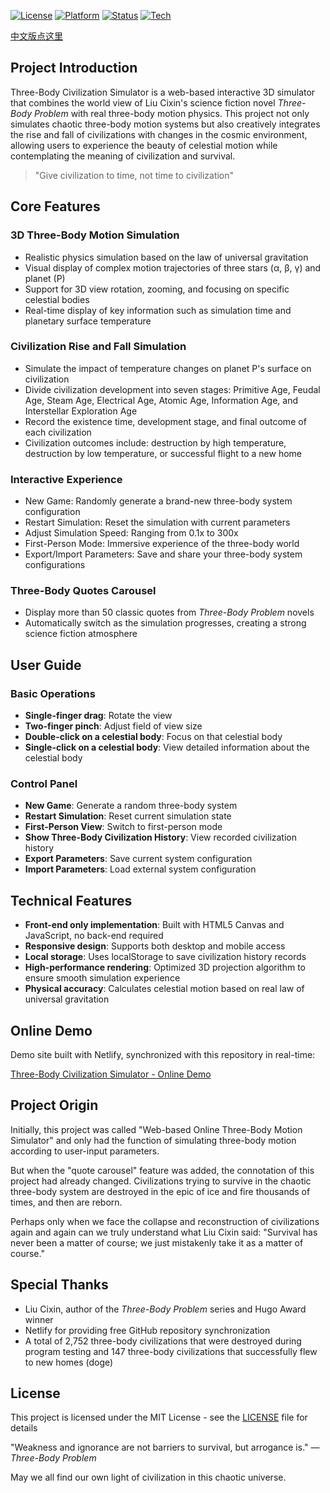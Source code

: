 [![License](https://img.shields.io/badge/license-MIT-green.svg)](LICENSE)
[![Platform](https://img.shields.io/badge/platform-Windows%20%7C%20Linux%20%7C%20macOS-lightgrey.svg)](https://www.microsoft.com/windows)
[![Status](https://img.shields.io/badge/status-active-brightgreen.svg)](https://github.com)
[![Tech](https://img.shields.io/badge/tech-HTML5%20%7C%20CSS3%20%7C%20JavaScript-blue.svg)](https://developer.mozilla.org/)

[中文版点这里](README.md)

## Project Introduction

Three-Body Civilization Simulator is a web-based interactive 3D simulator that combines the world view of Liu Cixin's science fiction novel *Three-Body Problem* with real three-body motion physics. This project not only simulates chaotic three-body motion systems but also creatively integrates the rise and fall of civilizations with changes in the cosmic environment, allowing users to experience the beauty of celestial motion while contemplating the meaning of civilization and survival.

> "Give civilization to time, not time to civilization"

## Core Features

### 3D Three-Body Motion Simulation
- Realistic physics simulation based on the law of universal gravitation
- Visual display of complex motion trajectories of three stars (α, β, γ) and planet (P)
- Support for 3D view rotation, zooming, and focusing on specific celestial bodies
- Real-time display of key information such as simulation time and planetary surface temperature

### Civilization Rise and Fall Simulation
- Simulate the impact of temperature changes on planet P's surface on civilization
- Divide civilization development into seven stages: Primitive Age, Feudal Age, Steam Age, Electrical Age, Atomic Age, Information Age, and Interstellar Exploration Age
- Record the existence time, development stage, and final outcome of each civilization
- Civilization outcomes include: destruction by high temperature, destruction by low temperature, or successful flight to a new home

### Interactive Experience
- New Game: Randomly generate a brand-new three-body system configuration
- Restart Simulation: Reset the simulation with current parameters
- Adjust Simulation Speed: Ranging from 0.1x to 300x
- First-Person Mode: Immersive experience of the three-body world
- Export/Import Parameters: Save and share your three-body system configurations

### Three-Body Quotes Carousel
- Display more than 50 classic quotes from *Three-Body Problem* novels
- Automatically switch as the simulation progresses, creating a strong science fiction atmosphere

## User Guide

### Basic Operations
- **Single-finger drag**: Rotate the view
- **Two-finger pinch**: Adjust field of view size
- **Double-click on a celestial body**: Focus on that celestial body
- **Single-click on a celestial body**: View detailed information about the celestial body

### Control Panel
- **New Game**: Generate a random three-body system
- **Restart Simulation**: Reset current simulation state
- **First-Person View**: Switch to first-person mode
- **Show Three-Body Civilization History**: View recorded civilization history
- **Export Parameters**: Save current system configuration
- **Import Parameters**: Load external system configuration

## Technical Features

- **Front-end only implementation**: Built with HTML5 Canvas and JavaScript, no back-end required
- **Responsive design**: Supports both desktop and mobile access
- **Local storage**: Uses localStorage to save civilization history records
- **High-performance rendering**: Optimized 3D projection algorithm to ensure smooth simulation experience
- **Physical accuracy**: Calculates celestial motion based on real law of universal gravitation

## Online Demo

Demo site built with Netlify, synchronized with this repository in real-time:

[Three-Body Civilization Simulator - Online Demo](https://3body.netlify.app/)

## Project Origin

Initially, this project was called "Web-based Online Three-Body Motion Simulator" and only had the function of simulating three-body motion according to user-input parameters.

But when the "quote carousel" feature was added, the connotation of this project had already changed. Civilizations trying to survive in the chaotic three-body system are destroyed in the epic of ice and fire thousands of times, and then are reborn.

Perhaps only when we face the collapse and reconstruction of civilizations again and again can we truly understand what Liu Cixin said: "Survival has never been a matter of course; we just mistakenly take it as a matter of course."

## Special Thanks

- Liu Cixin, author of the *Three-Body Problem* series and Hugo Award winner
- Netlify for providing free GitHub repository synchronization
- A total of 2,752 three-body civilizations that were destroyed during program testing and 147 three-body civilizations that successfully flew to new homes (doge)

## License

This project is licensed under the MIT License - see the [LICENSE](LICENSE) file for details

"Weakness and ignorance are not barriers to survival, but arrogance is." — *Three-Body Problem*

May we all find our own light of civilization in this chaotic universe.



